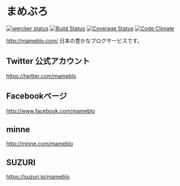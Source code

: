 # まめぶろ
[![wercker status](https://app.wercker.com/status/45082c121a2c48462f421487be8e5178/s/ "wercker status")](https://app.wercker.com/project/bykey/45082c121a2c48462f421487be8e5178)
[![Build Status](https://travis-ci.org/mamebro/mameblo.png?branch=master)](https://travis-ci.org/mamebro/mameblo)
[![Coverage Status](https://coveralls.io/repos/mamebro/mameblo/badge.png)](https://coveralls.io/r/mamebro/mameblo)
[![Code Climate](https://codeclimate.com/github/mamebro/mameblo.png)](https://codeclimate.com/github/mamebro/mameblo)

http://mameblo.com/
日本の豊かなブログサービスです。

## Twitter 公式アカウント
https://twitter.com/mameblo

## Facebookページ
http://www.facebook.com/mameblo

## minne
http://minne.com/mameblo

## SUZURI
https://suzuri.jp/mameblo
